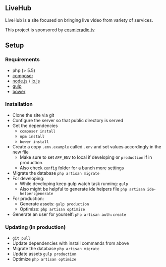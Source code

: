 ## LiveHub

LiveHub is a site focused on bringing live video from variety of services.

This project is sponsored by [cosmicradio.tv](http://cosmicradio.tv/)

## Setup

### Requirements

* php (> 5.5)
* [composer](https://getcomposer.org/)
* [node.js](http://nodejs.org/) / [io.js](https://iojs.org/)
* [gulp](http://gulpjs.com/)
* [bower](http://bower.io/)

### Installation

* Clone the site via git
* Configure the server so that public directory is served
* Get the dependencies
	* `composer install`
	* `npm install`
	* `bower install`
* Create a copy `.env.example` called `.env` and set values accordingly in the new file
	* Make sure to set `APP_ENV` to local if developing or `production` if in production.
	* Also check `config` folder for a bunch more settings
* Migrate the database `php artisan migrate`
* For developing:
	* While developing keep gulp watch task running: `gulp`
	* Also might be helpful to generate ide helpers file `php artisan ide-helper:generate`
* For production:
	* Generate assets: `gulp production`
	* Optimize: `php artisan optimize`
* Generate an user for yourself: `php artisan auth:create`

### Updating (in production)

* `git pull`
* Update dependencies with install commands from above
* Migrate the database `php artisan migrate`
* Update assets `gulp production`
* Optimize `php artisan optimize`